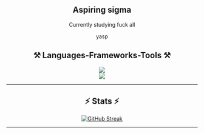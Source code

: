<div align="center">
  <h2>Aspiring sigma</h2>
  <p>
  Currently studying fuck all </strong>
  </p>
</div>

<div align="center">
  <p>yasp</strong></p>
</div>

<h2 align="center">⚒️ Languages-Frameworks-Tools ⚒️</h2>

<div align="center">
  <img src="https://skillicons.dev/icons?i=python" /><br>
  <img src="https://skillicons.dev/icons?i=cpp" /><br>
</div>

<hr/>

<h2 align="center">⚡ Stats ⚡</h2>

<div align="center">
  <a href="https://git.io/streak-stats"><img src="https://streak-stats.demolab.com?user=realchef&theme=dark" alt="GitHub Streak" /></a>

</div>

<hr/>
